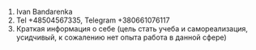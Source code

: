 1. Ivan Bandarenka
2. Tel +48504567335, Telegram +380661076117
3. Краткая информация о себе (цель стать учеба и самореализация, усидчивый, к сожалению нет опыта работа в данной сфере)

